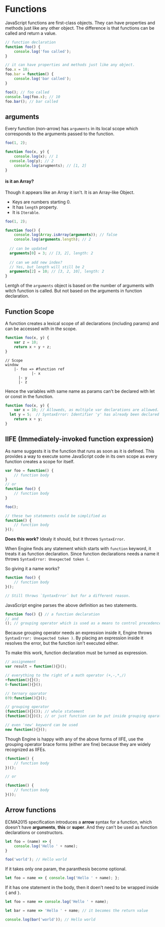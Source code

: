 # Functions

JavaScript functions are first-class objects.
They can have properties and methods just like any other object.
The difference is that functions can be called and return a value.

```js
// function declaration
function foo() {
	console.log('foo called');
}

// it can have properties and methods just like any object.
foo.x = 10;
foo.bar = function() {
	console.log('bar called');
}

foo(); // foo called
console.log(foo.x); // 10
foo.bar(); // bar called
```

## arguments

Every function (non-arrow) has `arguments` in its local scope which corresponds to the arguments passed to the function.

```js
foo(1, 2);

function foo(x, y) {
	console.log(x); // 1
  console.log(y); // 2
	console.log(arugments); // [1, 2]
}
```


#### is it an Array?

Though it appears like an Array it isn't. It is an Array-like Object.

* Keys are numbers starting 0.
* It has `length` property.
* It is `Iterable`.

```js
foo(1, 2);

function foo() {
	console.log(Array.isArray(arguments)); // false
	console.log(arguments.length); // 2
  
  // can be updated
  arguments[0] = 3; // [3, 2], length: 2
  
  // can we add new index?
  // Yes, but length will still be 2
  arguments[2] = 10; // [3, 2, 10], length: 2
}
```

Lentgh of the `arguments` object is based on the number of arguments with witch function is called.
But not based on the arguments in function declaration.

## Function Scope

A function creates a lexical scope of all declarations (including params) and can be accessed with in the scope.

```js
function foo(x, y) {
	var z = 10;
	return x + y + z;
}
```

```
// Scope
window
	|- foo => #function ref
			|- x
      |- y
      |- z
```

Hence the variables with same name as params can't be declared with let or const in the function.

```js
function foo(x, y) {
	var x = 10; // Alloweds, as multiple var declarations are allowed.
  let y = 5;  // SyntaxError: Identifier 'y' has already been declared
	return x + y;
}
```

## IIFE (Immediately-invoked function expression)

As name suggests it is the function that runs as soon as it is defined.
This provides a way to execute some JavaScript code in its own scope as every function creates a scope for itself.

```js
var foo = function() {
	// function body
}
// or
function foo() {
	// function body
}

foo();

// these two statements could be simplified as
function() {
	// function body
}();
```

**Does this work?** Idealy it should, but it throws `SyntaxError`.

When Engine finds any statement which starts with `function` keyword, it treats it as function declaration.
Since function declarations needs a name it throws `SyntaxError: Unexpected token (`.

So giving it a name works?

```js
function foo() {
	// function body
}();

// Still throws `SyntaxError` but for a different reason.
```

JavaScript engine parses the above definition as two statements.

```js
function foo() {} // a function declaration
// and
(); // grouping operator which is used as a means to control precedence of evaluation
```

Because grouping operator needs an expression inside it, Engine throws `SyntaxError: Unexpected token )`.
By placing an expression inside it resolves the error, but the function isn't executed either.

To make this work, function declaration must be turned as expression.

```js
// assignement
var result = function(){}();

// everything to the right of a math operator (+,-,*,/)
+function(){}(); 
0-function(){}();

// ternary oparator
0?0:function(){}();

// grouping operator
(function(){}()); // whole statement
(function(){})(); // or just function can be put inside grouping oparator

// even 'new' keyword can be used
new function(){}();
```

Though Engine is happy with any of the above forms of IIFE, 
use the grouping operator brace forms (either are fine)
because they are widely recognized as IIFEs.


```js
(function() {
	// function body
})();

// or

(function() {
	// function body
}());
```

## Arrow functions

ECMA2015 specification introduces a **arrow** syntax for a function, which doesn't have **arguments**, **this** or **super**.
And they can't be used as function declarations or constructors.

```js
let foo = (name) => {
	console.log('Hello ' + name);
}

foo('world'); // Hello world
```

If it takes only one param, the paranthesis become optional.

```js
let foo = name => { console.log('Hello ' + name); };
```

If it has one statement in the body, then it doen't need to be wrapped inside `{` and `}`.

```js
let foo = name => console.log('Hello ' + name);

let bar = name => 'Hello ' + name; // it becomes the return value

console.log(bar('world')); // Hello world
```

